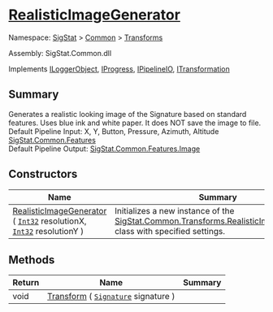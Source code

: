# [RealisticImageGenerator](./RealisticImageGenerator.md)

Namespace: [SigStat]() > [Common](./../README.md) > [Transforms](./README.md)

Assembly: SigStat.Common.dll

Implements [ILoggerObject](./../ILoggerObject.md), [IProgress](./../Helpers/IProgress.md), [IPipelineIO](./../Pipeline/IPipelineIO.md), [ITransformation](./../ITransformation.md)

## Summary
Generates a realistic looking image of the Signature based on standard features. Uses blue ink and white paper. It does NOT save the image to file.  <br>Default Pipeline Input: X, Y, Button, Pressure, Azimuth, Altitude [SigStat.Common.Features](./Features.md)<br>Default Pipeline Output: [SigStat.Common.Features.Image]()

## Constructors

| Name | Summary | 
| --- | --- | 
| [RealisticImageGenerator](./../../../ctor/RealisticImageGenerator-100663698.md) ( [`Int32`](https://docs.microsoft.com/en-us/dotnet/api/System.Int32) resolutionX, [`Int32`](https://docs.microsoft.com/en-us/dotnet/api/System.Int32) resolutionY ) | Initializes a new instance of the [SigStat.Common.Transforms.RealisticImageGenerator](./RealisticImageGenerator.md) class with specified settings. | 


## Methods

| Return | Name | Summary | 
| --- | --- | --- | 
| void | [Transform](./Methods/RealisticImageGenerator-100663699.md) ( [`Signature`](./../Signature.md) signature ) |  | 


